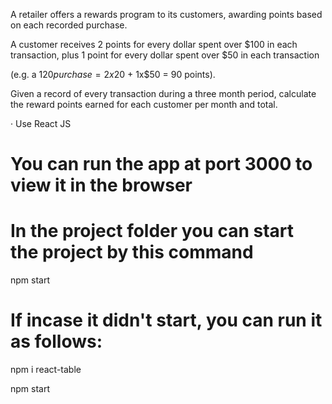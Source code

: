 A retailer offers a rewards program to its customers, awarding points based on each recorded purchase.

A customer receives 2 points for every dollar spent over $100 in each transaction, plus 1 point for every dollar spent over $50 in each transaction

(e.g. a $120 purchase = 2x$20 + 1x$50 = 90 points).

Given a record of every transaction during a three month period, calculate the reward points earned for each customer per month and total.

· Use React JS

# You can run the app at port 3000 to view it in the browser
# In the project folder you can start the project by this command
npm start 
# If incase it didn't start, you can run it as follows:
npm i react-table

npm start
